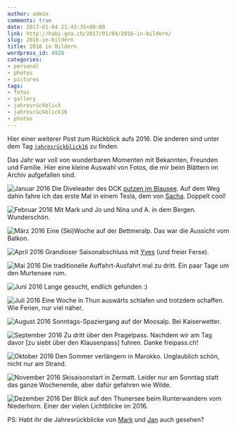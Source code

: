 ```yaml
---
author: admin
comments: true
date: 2017-01-04 21:43:35+00:00
link: http://habi.gna.ch/2017/01/04/2016-in-bildern/
slug: 2016-in-bildern
title: 2016 in Bildern
wordpress_id: 4928
categories:
- personal
- photos
- pictures
tags:
- fotos
- gallery
- jahresrückblick
- jahresrückblick16
- photos
---
```


Hier einer weiterer Post zum Rückblick aufs 2016. Die anderen sind unter dem Tag [`jahresrückblick16`](http://habi.gna.ch/tag/jahresruckblick16) zu finden.

Das Jahr war voll von wunderbaren Momenten mit Bekannten, Freunden und Familie. Hier eine kleine Auswahl von Fotos, die mir beim Blättern im Archiv aufgefallen sind.



![Januar 2016](http://habi.gna.ch/wp-content/uploads/2017/01/01.jpg)
Die Diveleader des DCK [putzen im Blausee](http://fotos.davidhaberthür.ch/index.php?type=sets&setId=72157663347251390). Auf dem Weg dahin fahre ich das erste Mal in einem Tesla, dem von [Sacha](http://blog.sachathomet.ch). Doppelt cool!

![Februar 2016](http://habi.gna.ch/wp-content/uploads/2017/01/02.jpg)
Mit Mark und Jo und Nina und A. in dem Bergen. Wunderschön.

![März 2016](http://habi.gna.ch/wp-content/uploads/2017/01/03.jpg)
Eine (Ski)Woche auf der Bettmeralp. Das war die Aussicht vom Balkon.

![April 2016](http://habi.gna.ch/wp-content/uploads/2017/01/04.jpg)
Grandioser Saisonabschluss mit [Yves](http://www.yvesmaurer.ch/blog/?p=6921) (und freier Ferse).

![Mai 2016](http://habi.gna.ch/wp-content/uploads/2017/01/05.jpg)
Die traditionelle Auffahrt-Ausfahrt mal zu dritt. Ein paar Tage um den Murtensee rum.

![Juni 2016](http://habi.gna.ch/wp-content/uploads/2017/01/06.jpg)
Lange gesucht, endlich gefunden :)

![Juli 2016](http://habi.gna.ch/wp-content/uploads/2017/01/07.jpg)
Eine Woche in Thun auswärts schlafen und trotzdem schaffen. Wie Ferien, nur viel näher.

![August 2016](http://habi.gna.ch/wp-content/uploads/2017/01/08.jpg)
Sonntags-Spaziergang auf der Moosalp. Bei Kaiserwetter.

![September 2016](http://habi.gna.ch/wp-content/uploads/2017/01/09.jpg)
Zu dritt über den Pragelpass. Nachdem wir am Tag davor [zu siebt über den Klausenpass] fuhren. Danke freipass.ch!

![Oktober 2016](http://habi.gna.ch/wp-content/uploads/2017/01/10.jpg)
Den Sommer verlängern in Marokko. Unglaublich schön, nicht nur am Strand.

![November 2016](http://habi.gna.ch/wp-content/uploads/2017/01/11.jpg)
Skisaisonstart in Zermatt. Leider nur am Sonntag statt das ganze Wochenende, aber dafür gefahren wie Wilde.

![Dezember 2016](http://habi.gna.ch/wp-content/uploads/2017/01/12.jpg)
Der Blick auf den Thunersee beim Runterwandern vom Niederhorn. Einer der vielen Lichtblicke im 2016.

PS: Habt ihr die Jahresrückblicke von [Mark](https://permanenttourist.ch/2016/12/review-of-2016/) und [Jan](https://pieceoplastic.com/index.php/7417/best-of-2016-the-jump-page/) auch gesehen?
